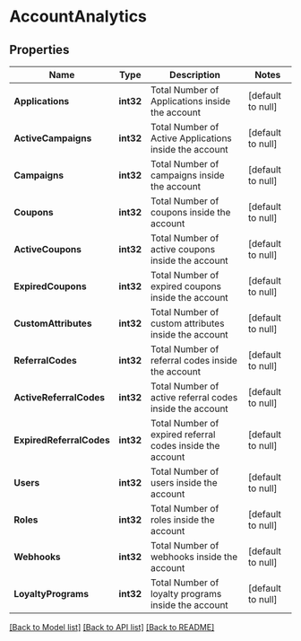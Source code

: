 # AccountAnalytics

## Properties
Name | Type | Description | Notes
------------ | ------------- | ------------- | -------------
**Applications** | **int32** | Total Number of Applications inside the account | [default to null]
**ActiveCampaigns** | **int32** | Total Number of Active Applications inside the account | [default to null]
**Campaigns** | **int32** | Total Number of campaigns inside the account | [default to null]
**Coupons** | **int32** | Total Number of coupons inside the account | [default to null]
**ActiveCoupons** | **int32** | Total Number of active coupons inside the account | [default to null]
**ExpiredCoupons** | **int32** | Total Number of expired coupons inside the account | [default to null]
**CustomAttributes** | **int32** | Total Number of custom attributes inside the account | [default to null]
**ReferralCodes** | **int32** | Total Number of referral codes inside the account | [default to null]
**ActiveReferralCodes** | **int32** | Total Number of active referral codes inside the account | [default to null]
**ExpiredReferralCodes** | **int32** | Total Number of expired referral codes inside the account | [default to null]
**Users** | **int32** | Total Number of users inside the account | [default to null]
**Roles** | **int32** | Total Number of roles inside the account | [default to null]
**Webhooks** | **int32** | Total Number of webhooks inside the account | [default to null]
**LoyaltyPrograms** | **int32** | Total Number of loyalty programs inside the account | [default to null]

[[Back to Model list]](../README.md#documentation-for-models) [[Back to API list]](../README.md#documentation-for-api-endpoints) [[Back to README]](../README.md)


